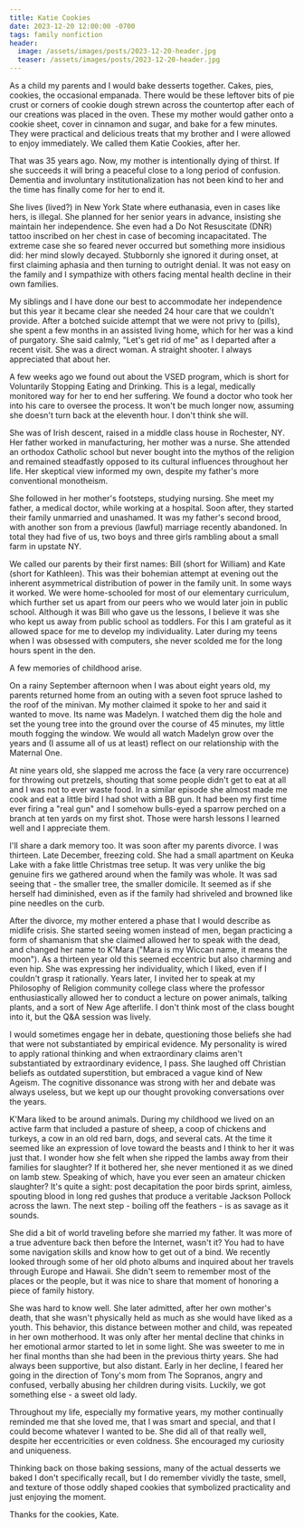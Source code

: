 ```yaml
---
title: Katie Cookies
date: 2023-12-20 12:00:00 -0700
tags: family nonfiction
header:
  image: /assets/images/posts/2023-12-20-header.jpg
  teaser: /assets/images/posts/2023-12-20-header.jpg
---
```


As a child my parents and I would bake desserts together. Cakes, pies, cookies, the occasional empanada. There would be these leftover bits of pie crust or corners of cookie dough strewn across the countertop after each of our creations was placed in the oven. These my mother would gather onto a cookie sheet, cover in cinnamon and sugar, and bake for a few minutes. They were practical and delicious treats that my brother and I were allowed to enjoy immediately. We called them Katie Cookies, after her.

That was 35 years ago. Now, my mother is intentionally dying of thirst. If she succeeds it will bring a peaceful close to a long period of confusion. Dementia and involuntary institutionalization has not been kind to her and the time has finally come for her to end it.

She lives (lived?) in New York State where euthanasia, even in cases like hers, is illegal. She planned for her senior years in advance, insisting she maintain her independence.  She even had a Do Not Resuscitate (DNR) tattoo inscribed on her chest in case of becoming incapacitated. The extreme case she so feared never occurred but something more insidious did: her mind slowly decayed. Stubbornly she ignored it during onset, at first claiming aphasia and then turning to outright denial. It was not easy on the family and I sympathize with others facing mental health decline in their own families.

My siblings and I have done our best to accommodate her independence but this year it became clear she needed 24 hour care that we couldn't provide. After a botched suicide attempt that we were not privy to (pills), she spent a few months in an assisted living home, which for her was a kind of purgatory. She said calmly, "Let's get rid of me" as I departed after a recent visit. She was a direct woman. A straight shooter. I always appreciated that about her.

A few weeks ago we found out about the VSED program, which is short for Voluntarily Stopping Eating and Drinking. This is a legal, medically monitored way for her to end her suffering. We found a doctor who took her into his care to oversee the process. It won't be much longer now, assuming she doesn't turn back at the eleventh hour. I don't think she will.

She was of Irish descent, raised in a middle class house in Rochester, NY. Her father worked in manufacturing, her mother was a nurse. She attended an orthodox Catholic school but never bought into the mythos of the religion and remained steadfastly opposed to its cultural influences throughout her life. Her skeptical view informed my own, despite my father's more conventional monotheism.

She followed in her mother's footsteps, studying nursing. She meet my father, a medical doctor, while working at a hospital. Soon after, they started their family unmarried and unashamed. It was my father's second brood, with another son from a previous (lawful) marriage recently abandoned. In total they had five of us, two boys and three girls rambling about a small farm in upstate NY.

We called our parents by their first names: Bill (short for William) and Kate (short for Kathleen). This was their bohemian attempt at evening out the inherent asymmetrical distribution of power in the family unit. In some ways it worked. We were home-schooled for most of our elementary curriculum, which further set us apart from our peers who we would later join in public school. Although it was Bill who gave us the lessons, I believe it was  she who kept us away from public school as toddlers. For this I am grateful as it allowed space for me to develop my individuality. Later during my teens when I was obsessed with computers, she never scolded me for the long hours spent in the den.

A few memories of childhood arise.

On a rainy September afternoon when I was about eight years old, my parents returned home from an outing with a seven foot spruce lashed to the roof of the minivan. My mother claimed it spoke to her and said it wanted to move. Its name was Madelyn. I watched them dig the hole and set the young tree into the ground over the course of 45 minutes, my little mouth  fogging the window. We would all watch Madelyn grow over the years and (I assume all of us at least) reflect on our relationship with the Maternal One.

At nine years old, she slapped me across the face (a very rare occurrence) for throwing out pretzels, shouting that some people didn't get to eat at all and I was not to ever waste food. In a similar episode she almost made me cook and eat a little bird I had shot with a BB gun. It had been my first time ever firing a "real gun" and I somehow bulls-eyed a sparrow perched on a branch at ten yards on my first shot. Those were harsh lessons I learned well and I appreciate them.

I'll share a dark memory too. It was soon after my parents divorce. I was thirteen. Late December, freezing cold. She had a small apartment on Keuka Lake with a fake little Christmas tree setup. It was very unlike the big genuine firs we gathered around when the family was whole. It was sad seeing that - the smaller tree, the smaller domicile. It seemed as if she herself had diminished, even as if the family had shriveled and browned like pine needles on the curb.

After the divorce, my mother entered a phase that I would describe as midlife crisis. She started seeing women instead of men, began practicing a form of shamanism that she claimed allowed her to speak with the dead, and changed her name to K'Mara ("Mara is my Wiccan name, it means the moon"). As a thirteen year old this seemed eccentric but also charming and even hip. She was expressing her individuality, which I liked, even if I couldn't grasp it rationally. Years later, I invited her to speak at my Philosophy of Religion community college class where the professor enthusiastically allowed her to conduct a lecture on power animals, talking plants, and a sort of New Age afterlife. I don't think most of the class bought into it, but the Q&A session was lively.

I would sometimes engage her in debate, questioning those beliefs she had that were not substantiated by empirical evidence. My personality is wired to apply rational thinking and when extraordinary claims aren't substantiated by extraordinary evidence, I pass. She laughed off Christian beliefs as outdated superstition, but embraced a vague kind of New Ageism. The cognitive dissonance was strong with her and debate was always useless, but we kept up our thought provoking conversations over the years.

K'Mara liked to be around animals. During my childhood we lived on an active farm that included a pasture of sheep, a coop of chickens and turkeys, a cow in an old red barn, dogs, and several cats. At the time it seemed like an expression of love toward the beasts and I think to her it was just that. I wonder how she felt when she ripped the lambs away from their families for slaughter? If it bothered her, she never mentioned it as we dined on lamb stew. Speaking of which, have you ever seen an amateur chicken slaughter? It's quite a sight: post decapitation the poor birds sprint, aimless, spouting blood in long red gushes that produce a veritable Jackson Pollock across the lawn. The next step - boiling off the feathers - is as savage as it sounds.

She did a bit of world traveling before she married my father. It was more of a true adventure back then before the Internet, wasn't it? You had to have some navigation skills and know how to get out of a bind. We recently looked through some of her old photo albums and inquired about her travels through Europe and Hawaii. She didn't seem to remember most of the places or the people, but it was nice to share that moment of honoring a piece of family history.

She was hard to know well. She later admitted, after her own mother's death, that she wasn't physically held as much as she would have liked as a youth. This behavior, this distance between mother and child, was repeated in her own motherhood. It was only after her mental decline that chinks in her emotional armor started to let in some light. She was sweeter to me in her final months than she had been in the previous thirty years. She had always been supportive, but also distant. Early in her decline, I feared her going in the direction of Tony's mom from The Sopranos, angry and confused, verbally abusing her children during visits. Luckily, we got something else - a sweet old lady.

Throughout my life, especially my formative years, my mother continually reminded me that she loved me, that I was smart and special, and that I could become whatever I wanted to be. She did all of that really well, despite her eccentricities or even coldness. She encouraged my curiosity and uniqueness.

Thinking back on those baking sessions, many of the actual desserts we baked I don't specifically recall, but I do remember vividly the taste, smell, and texture of those oddly shaped cookies that symbolized practicality and just enjoying the moment.

Thanks for the cookies, Kate.
